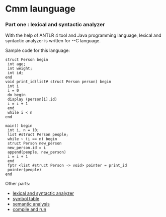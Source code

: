 # Cmm launguage 
### Part one : lexical and syntactic analyzer

With the help of ANTLR 4 tool and Java programming language, lexical and syntactic analyzer is written for --C language.

Sample code for this language:

```
struct Person begin
 int age;
 int weight;
 int id;
end
void print_id(list# struct Person person) begin
 int i
 i = 0
 do begin
 display (person[i].id)
 i = i + 1
 end
 while i < n 
end
 
main() begin
 int i, n = 10;
 list #struct Person people;
 while ~ (i == n) begin
 struct Person new_person
 new_person.id = i
 append(people, new_person)
 i = i + 1
 end
 fptr <list #struct Person -> void> pointer = print_id
 pointer(people)
end

```


Other parts:
- [lexical and syntactic analyzer](https://github.com/Perriex/Cmm-lexical-and-syntactic-analyzer)
- [symbol table](https://github.com/Perriex/Cmm-symbol-table)
- [semantic analysis](https://github.com/Perriex/Cmm-semantic-analysis)
- [compile and run](https://github.com/Perriex/Cmm-compile)

